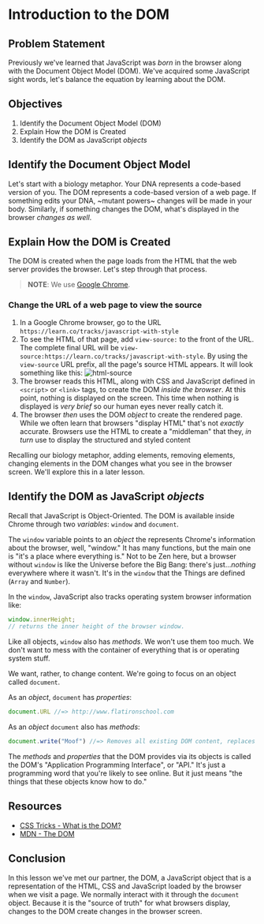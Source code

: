 # Introduction to the DOM

## Problem Statement

Previously we've learned that JavaScript was _born_ in the browser along with
the Document Object Model (DOM). We've acquired some JavaScript sight words,
let's balance the equation by learning about the DOM.

## Objectives

1. Identify the Document Object Model (DOM)
2. Explain How the DOM is Created
3. Identify the DOM as JavaScript _objects_

## Identify the Document Object Model

Let's start with a biology metaphor. Your DNA represents a code-based version
of you. The DOM represents a code-based version of a web page. If something
edits your DNA, ~mutant powers~ changes will be made in your body. Similarly,
if something changes the DOM, what's displayed in the browser _changes as
well_.

## Explain How the DOM is Created

The DOM is created when the page loads from the HTML that the web server
provides the browser. Let's step through that process.

> **NOTE**: We use [Google Chrome][chrome].

### Change the URL of a web page to view the source

1. In a Google Chrome browser, go to the URL `https://learn.co/tracks/javascript-with-style`
2. To see the HTML of that page, add `view-source:` to the front of the URL.
   The complete final URL will be `view-source:https://learn.co/tracks/javascript-with-style`.
   By using the `view-source` URL prefix, all the page's source HTML appears.
   It will look something like this:
   ![html-source](https://s3.amazonaws.com/learn-verified/html-javascript-lesson.png)
3. The browser reads this HTML, along with CSS and JavaScript defined in
   `<script>` or `<link>` tags, to create the DOM _inside the browser_. At this
   point, nothing is displayed on the screen. This time when nothing is
   displayed is _very brief_ so our human eyes never really catch it.
4. The browser _then_ uses the DOM _object_ to create the rendered page. While we
   often learn that browsers "display HTML" that's not _exactly_ accurate.
   Browsers use the HTML to create a "middleman" that they, _in turn_ use to
   display the structured and styled content

Recalling our biology metaphor, adding elements, removing elements, changing
elements in the DOM changes what you see in the browser screen. We'll explore
this in a later lesson.

## Identify the DOM as JavaScript _objects_

Recall that JavaScript is Object-Oriented. The DOM is available inside Chrome
through two _variables_: `window` and `document`.

The `window` variable points to an _object_ the represents Chrome's information
about the browser, well, "window." It has many functions, but the main one is
"it's a place where everything is." Not to be Zen here, but a browser without
`window` is like the Universe before the Big Bang: there's just..._nothing_
everywhere where it wasn't. It's in the `window` that the Things are defined
(`Array` and `Number`).

In the `window`, JavaScript also tracks operating system browser information
like:

```javascript
window.innerHeight;
// returns the inner height of the browser window.
```

Like all objects, `window` also has _methods_.  We won't use them too much.
We don't want to mess with the container of everything that is or operating
system stuff.

We want, rather, to change content. We're going to focus on an object called
`document`.

As an _object_, `document` has _properties_:

```javascript
document.URL //=> http://www.flatironschool.com
```

As an _object_ `document` also has _methods_:

```javascript
document.write("Moof") //=> Removes all existing DOM content, replaces it with "Moof"
```

The _methods_ and _properties_ that the DOM provides via its objects is called
the DOM's "Application Programming Interface", or "API." It's just a programming
word that you're likely to see online. But it just means "the things that these
objects know how to do."

## Resources

- [CSS Tricks - What is the DOM?](https://css-tricks.com/dom/)
- [MDN - The DOM](https://developer.mozilla.org/en-US/docs/Web/API/Document_Object_Model/Introduction)

## Conclusion

In this lesson we've met our partner, the DOM, a JavaScript object that is a
representation of the HTML, CSS and JavaScript loaded by the browser when we
visit a page. We normally interact with it through the `document` object.
Because it is the "source of truth" for what browsers display, changes to the
DOM create changes in the browser screen.

[chrome]: https://www.google.com/chrome/browser/desktop/index.html
